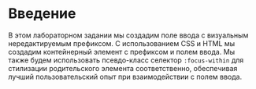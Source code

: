# Введение

В этом лабораторном задании мы создадим поле ввода с визуальным нередактируемым префиксом. С использованием CSS и HTML мы создадим контейнерный элемент с префиксом и полем ввода. Мы также будем использовать псевдо-класс селектор `:focus-within` для стилизации родительского элемента соответственно, обеспечивая лучший пользовательский опыт при взаимодействии с полем ввода.
